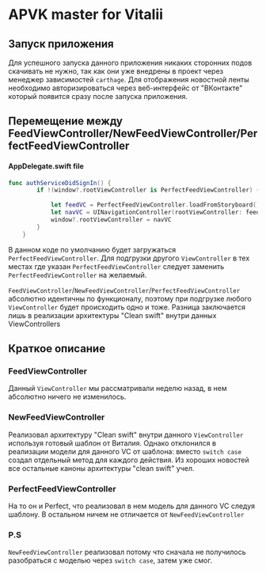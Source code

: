 # APVK master for Vitalii

## Запуск приложения 

Для успешного запуска данного приложения никаких сторонних подов скачивать не нужно, так как они уже внедрены в проект через менеджер зависимостей `carthage`. Для отображения новостной ленты необходимо авторизироваться через веб-интерфейс от "ВКонтакте" который появится сразу после запуска приложения. 


## Перемещение между FeedViewController/NewFeedViewController/PerfectFeedViewController

#### AppDelegate.swift file
```swift
func authServiceDidSignIn() {
        if !(window?.rootViewController is PerfectFeedViewController) {
            
            let feedVC = PerfectFeedViewController.loadFromStoryboard()
            let navVC = UINavigationController(rootViewController: feedVC)
            window?.rootViewController = navVC
        }
    }
```
В данном коде по умолчанию будет загружаться `PerfectFeedViewController`. Для подгрузки другого `ViewController` в тех местах где указан `PerfectFeedViewController` следует заменить `PerfectFeedViewController` на желаемый.

`FeedViewController`/`NewFeedViewController`/`PerfectFeedViewController` абсолютно идентичны по функционалу, поэтому при подгрузке любого `ViewController` будет происходить одно и тоже. Разница заключается лишь в реализации архитектуры "Clean swift" внутри данных ViewControllers

## Краткое описание

### FeedViewController
Данный `ViewController` мы рассматривали неделю назад, в нем абсолютно ничего не изменилось.

### NewFeedViewController

 Реализовал архитектуру "Clean swift" внутри данного `ViewController` используя готовый шаблон от Виталия. 
 Однако отклонился в реализации модели для данного VC от шаблона: вместо `switch case` создал отдельный метод для каждого действия. 
 Из хороших новостей все остальные каноны архитектуры "clean swift" учел.
 
 ### PerfectFeedViewController
 
 На то он и Perfect, что реализовал в нем модель для данного VC следуя шаблону. В остальном ничем не отличается от `NewFeedViewController`
 
 ### P.S
 `NewFeedViewController` реализовал потому что сначала не получилось разобраться с моделью через `switch case`, затем уже смог.
 
